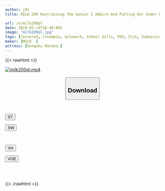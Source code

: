 ```yaml
---
author: j91
title: MILK-200 Restraining The Senior I Admire And Putting Her Under Female Orgasm, Reverse Sleeping X Reverse Anal Training, Pleasure Imprinting And Reverse Sex SEX Monaka Sengoku

url: /v/milk200pl
date: 2024-02-14T16:40:00Z
image: "milk200pl.jpg"
tags: [Censored, Creampie, Solowork, School Girls, POV, Slut, Submissive Men	]
maker: [MILK  ]
actress: [Sengoku Monaka ]
---
```



{{< rawhtml >}}

<div class="video" data-videoid="br4MlzzDVQiDkm">
    <a href="javascript:;">
        <img src="/v/milk200pl/milk200pl.jpg" width="WIDTH" height="HEIGHT" alt="milk200pl.mp4" loading="lazy">
    </a>
</div>

<script type="text/javascript" src="https://j91.asia/asset/on-demand-st.js"></script>

<br>
  <link rel="stylesheet" href="https://j91.asia/asset/bs5.css">
  
  <center>
  <button class="btn btn-primary" type="button" data-bs-toggle="collapse" data-bs-target=".multi-collapse" aria-expanded="false" aria-controls="multiCollapseExample1 multiCollapseExample2"><h2>Download</h2></button></center>
</p>
<div class="row">
  <div class="col">
    <div class="collapse multi-collapse" id="multiCollapseExample1">
      <div class="card card-body">
	      	      <br>
<div class="buttons">  
<p><a href="https://streamtape.to/v/br4MlzzDVQiDkm" target="_blank"><button class="btn-hover color-3"><i class="fa fa-download"></i> ST</button></a></p>
<p><a href="https://cdnwish.com/b2tp6mh701mz" target="_blank"><button class="btn-hover color-2"><i class="fa fa-download"></i> SW</button></a></p></div>
    </div>
  </div>
</div>
  <div class="col">
    <div class="collapse multi-collapse" id="multiCollapseExample2">
      <div class="card card-body">
	      <br>
<div class="buttons">
<p><a href="https://vidhidepro.com/f/tlwjgaj1eon4"><button class="btn-hover color-9"><i class="fa fa-download"></i> VH</button></a></p>
<p><a href="https://voe.sx/0g8lfw1cvudp"><button class="btn-hover color-8"><i class="fa fa-download"></i> VOE</button></a></p></div>
<br><br>
      </div>
    </div>
  </div>
</div>

{{< /rawhtml >}}